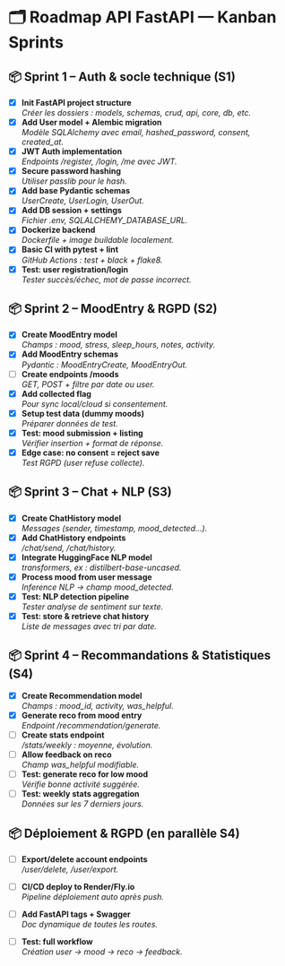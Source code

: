 # 🗂️ Roadmap API FastAPI — Kanban Sprints

## 📦 Sprint 1 – Auth & socle technique (S1)

- [x] **Init FastAPI project structure**  
  _Créer les dossiers : models, schemas, crud, api, core, db, etc._
- [x] **Add User model + Alembic migration**  
  _Modèle SQLAlchemy avec email, hashed_password, consent, created_at._
- [x] **JWT Auth implementation**  
  _Endpoints /register, /login, /me avec JWT._
- [x] **Secure password hashing**  
  _Utiliser passlib pour le hash._
- [x] **Add base Pydantic schemas**  
  _UserCreate, UserLogin, UserOut._
- [x] **Add DB session + settings**  
  _Fichier .env, SQLALCHEMY_DATABASE_URL._
- [x] **Dockerize backend**  
  _Dockerfile + image buildable localement._
- [x] **Basic CI with pytest + lint**  
  _GitHub Actions : test + black + flake8._
- [x] **Test: user registration/login**  
  _Tester succès/échec, mot de passe incorrect._

## 📦 Sprint 2 – MoodEntry & RGPD (S2)

- [x] **Create MoodEntry model**  
  _Champs : mood, stress, sleep_hours, notes, activity._
- [x] **Add MoodEntry schemas**  
  _Pydantic : MoodEntryCreate, MoodEntryOut._
- [ ] **Create endpoints /moods**  
  _GET, POST + filtre par date ou user._
- [x] **Add collected flag**  
  _Pour sync local/cloud si consentement._
- [x] **Setup test data (dummy moods)**  
  _Préparer données de test._
- [x] **Test: mood submission + listing**  
  _Vérifier insertion + format de réponse._
- [x] **Edge case: no consent = reject save**  
  _Test RGPD (user refuse collecte)._

## 📦 Sprint 3 – Chat + NLP (S3)

- [x] **Create ChatHistory model**  
  _Messages (sender, timestamp, mood_detected…)._
- [x] **Add ChatHistory endpoints**  
  _/chat/send, /chat/history._
- [x] **Integrate HuggingFace NLP model**  
  _transformers, ex : distilbert-base-uncased._
- [x] **Process mood from user message**  
  _Inference NLP → champ mood_detected._
- [x] **Test: NLP detection pipeline**  
  _Tester analyse de sentiment sur texte._
- [x] **Test: store & retrieve chat history**  
  _Liste de messages avec tri par date._

## 📦 Sprint 4 – Recommandations & Statistiques (S4)

- [x] **Create Recommendation model**  
  _Champs : mood_id, activity, was_helpful._
- [x] **Generate reco from mood entry**  
  _Endpoint /recommendation/generate._
- [ ] **Create stats endpoint**  
  _/stats/weekly : moyenne, évolution._
- [ ] **Allow feedback on reco**  
  _Champ was_helpful modifiable._
- [ ] **Test: generate reco for low mood**  
  _Vérifie bonne activité suggérée._
- [ ] **Test: weekly stats aggregation**  
  _Données sur les 7 derniers jours._

## 📦 Déploiement & RGPD (en parallèle S4)

- [ ] **Export/delete account endpoints**  
  _/user/delete, /user/export._
- [ ] **CI/CD deploy to Render/Fly.io**  
  _Pipeline déploiement auto après push._
- [ ] **Add FastAPI tags + Swagger**  
  _Doc dynamique de toutes les routes._
- [ ] **Test: full workflow**  
  _Création user → mood → reco → feedback._


